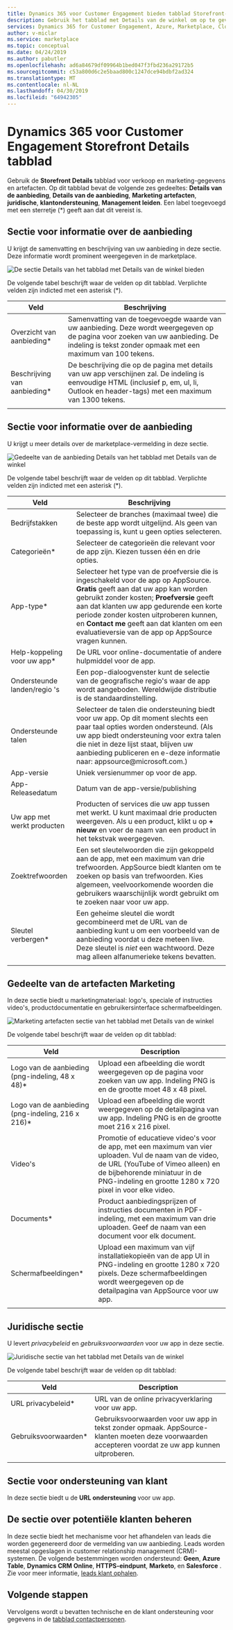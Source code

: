 ```yaml
---
title: Dynamics 365 voor Customer Engagement bieden tabblad Storefront-Details | Azure Marketplace
description: Gebruik het tabblad met Details van de winkel om op te geven van verkoop en marketing-informatie voor een Dynamics 365 voor Customer Engagement-aanbieding.
services: Dynamics 365 for Customer Engagement, Azure, Marketplace, Cloud Partner Portal, AppSource
author: v-miclar
ms.service: marketplace
ms.topic: conceptual
ms.date: 04/24/2019
ms.author: pabutler
ms.openlocfilehash: ad6a84679df09964b1bed047f3fbd236a29172b5
ms.sourcegitcommit: c53a800d6c2e5baad800c1247dce94bdbf2ad324
ms.translationtype: MT
ms.contentlocale: nl-NL
ms.lasthandoff: 04/30/2019
ms.locfileid: "64942305"
---
```

# <a name="dynamics-365-for-customer-engagement-storefront-details-tab"></a>Dynamics 365 voor Customer Engagement Storefront Details tabblad

Gebruik de **Storefront Details** tabblad voor verkoop en marketing-gegevens en artefacten.  Op dit tabblad bevat de volgende zes gedeeltes: **Details van de aanbieding**, **Details van de aanbieding**, **Marketing artefacten**, **juridische**, **klantondersteuning**,  **Management leiden**.  Een label toegevoegd met een sterretje (*) geeft aan dat dit vereist is.


## <a name="offer-details-section"></a>Sectie voor informatie over de aanbieding

U krijgt de samenvatting en beschrijving van uw aanbieding in deze sectie.  Deze informatie wordt prominent weergegeven in de marketplace.
 
![De sectie Details van het tabblad met Details van de winkel bieden](./media/storefront-tab-offer-details.png)

De volgende tabel beschrijft waar de velden op dit tabblad. Verplichte velden zijn indicted met een asterisk (*). 

|    **Veld**          |  **Beschrijving**               |
|  ---------------      |  ---------------               |
|  Overzicht van aanbieding\*        | Samenvatting van de toegevoegde waarde van uw aanbieding. Deze wordt weergegeven op de pagina voor zoeken van uw aanbieding. De indeling is tekst zonder opmaak met een maximum van 100 tekens. |
|  Beschrijving van aanbieding\*    | De beschrijving die op de pagina met details van uw app verschijnen zal. De indeling is eenvoudige HTML (inclusief p, em, ul, li, Outlook en header-tags) met een maximum van 1300 tekens.  |
|  |  | 


## <a name="listing-details-section"></a>Sectie voor informatie over de aanbieding

U krijgt u meer details over de marketplace-vermelding in deze sectie.

![Gedeelte van de aanbieding Details van het tabblad met Details van de winkel](./media/storefront-tab-listing-details.png)

De volgende tabel beschrijft waar de velden op dit tabblad. Verplichte velden zijn indicted met een asterisk (*). 

|    **Veld**          |  **Beschrijving**               |
|  ---------------      |  ---------------               |
|  Bedrijfstakken           | Selecteer de branches (maximaal twee) die de beste app wordt uitgelijnd. Als geen van toepassing is, kunt u geen opties selecteren.  |
|  Categorieën\*         | Selecteer de categorieën die relevant voor de app zijn. Kiezen tussen één en drie opties.  |
|  App-type\*           | Selecteer het type van de proefversie die is ingeschakeld voor de app op AppSource. **Gratis** geeft aan dat uw app kan worden gebruikt zonder kosten; **Proefversie** geeft aan dat klanten uw app gedurende een korte periode zonder kosten uitproberen kunnen, en **Contact me** geeft aan dat klanten om een evaluatieversie van de app op AppSource vragen kunnen.  |
| Help-koppeling voor uw app\* | De URL voor online-documentatie of andere hulpmiddel voor de app.  |
| Ondersteunde landen/regio 's | Een pop-dialoogvenster kunt de selectie van de geografische regio's waar de app wordt aangeboden.  Wereldwijde distributie is de standaardinstelling. |
| Ondersteunde talen   | Selecteer de talen die ondersteuning biedt voor uw app. Op dit moment slechts een paar taal opties worden ondersteund.  (Als uw app biedt ondersteuning voor extra talen die niet in deze lijst staat, blijven uw aanbieding publiceren en e-deze informatie naar: appsource\@microsoft.com.)  |
| App-versie           | Uniek versienummer op voor de app.    |
| App-Releasedatum      | Datum van de app-versie/publishing |
| Uw app met werkt producten | Producten of services die uw app tussen met werkt. U kunt maximaal drie producten weergeven. Als u een product, klikt u op **+ nieuw** en voer de naam van een product in het tekstvak weergegeven.  |
| Zoektrefwoorden       | Een set sleutelwoorden die zijn gekoppeld aan de app, met een maximum van drie trefwoorden.  AppSource biedt klanten om te zoeken op basis van trefwoorden.  Kies algemeen, veelvoorkomende woorden die gebruikers waarschijnlijk wordt gebruikt om te zoeken naar voor uw app.  |
|  Sleutel verbergen\*           | Een geheime sleutel die wordt gecombineerd met de URL van de aanbieding kunt u om een voorbeeld van de aanbieding voordat u deze meteen live.  Deze sleutel is *niet* een wachtwoord.  Deze mag alleen alfanumerieke tekens bevatten.  |
|  |  |


## <a name="marketing-artifacts-section"></a>Gedeelte van de artefacten Marketing

In deze sectie biedt u marketingmateriaal: logo's, speciale of instructies video's, productdocumentatie en gebruikersinterface schermafbeeldingen.

![Marketing artefacten sectie van het tabblad met Details van de winkel](./media/storefront-tab-market-artifacts.png)

De volgende tabel beschrijft waar de velden op dit tabblad: 

|      Veld            |    Description                 |
|  ---------------      |  ---------------               |
| Logo van de aanbieding (png-indeling, 48 x 48)\* | Upload een afbeelding die wordt weergegeven op de pagina voor zoeken van uw app. Indeling PNG is en de grootte moet 48 x 48 pixel. |
| Logo van de aanbieding (png-indeling, 216 x 216)\* | Upload een afbeelding die wordt weergegeven op de detailpagina van uw app. Indeling PNG is en de grootte moet 216 x 216 pixel. |
| Video's                | Promotie of educatieve video's voor de app, met een maximum van vier uploaden.  Vul de naam van de video, de URL (YouTube of Vimeo alleen) en de bijbehorende miniatuur in de PNG-indeling en grootte 1280 x 720 pixel in voor elke video.  | 
| Documents\*             | Product aanbiedingsprijzen of instructies documenten in PDF-indeling, met een maximum van drie uploaden.  Geef de naam van een document voor elk document.  |
| Schermafbeeldingen\*           | Upload een maximum van vijf installatiekopieën van de app UI in PNG-indeling en grootte 1280 x 720 pixels.  Deze schermafbeeldingen wordt weergegeven op de detailpagina van AppSource voor uw app. |
|  |  |


## <a name="legal-section"></a>Juridische sectie

U levert *privacybeleid* en *gebruiksvoorwaarden* voor uw app in deze sectie.

![Juridische sectie van het tabblad met Details van de winkel](./media/storefront-tab-legal.png)

De volgende tabel beschrijft waar de velden op dit tabblad: 

|      Veld            |    Description                 |
|  ---------------      |  ---------------               |
| URL privacybeleid\*    | URL van de online privacyverklaring voor uw app.  |
| Gebruiksvoorwaarden\*          | Gebruiksvoorwaarden voor uw app in tekst zonder opmaak.  AppSource-klanten moeten deze voorwaarden accepteren voordat ze uw app kunnen uitproberen. |
|  |  |


## <a name="customer-support-section"></a>Sectie voor ondersteuning van klant

In deze sectie biedt u de **URL ondersteuning** voor uw app.


## <a name="lead-management-section"></a>De sectie over potentiële klanten beheren

In deze sectie biedt het mechanisme voor het afhandelen van leads die worden gegenereerd door de vermelding van uw aanbieding.  Leads worden meestal opgeslagen in customer relationship management (CRM)-systemen.  De volgende bestemmingen worden ondersteund: **Geen**, **Azure Table**, **Dynamics CRM Online**, **HTTPS-eindpunt**, **Marketo**, en **Salesforce** .  Zie voor meer informatie, [leads klant ophalen](../../cloud-partner-portal-orig/cloud-partner-portal-get-customer-leads.md).


## <a name="next-steps"></a>Volgende stappen

Vervolgens wordt u bevatten technische en de klant ondersteuning voor gegevens in de [tabblad contactpersonen](./cpp-contacts-tab.md). 
